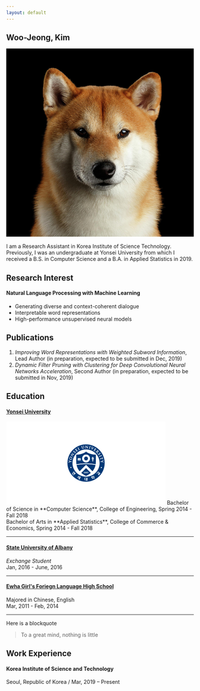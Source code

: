 ```yaml
---
layout: default
---
```


## Woo-Jeong, Kim

<img class="profile-picture" src="shiba.jpg">

I am a Research Assistant in Korea Institute of Science Technology. Previously, I was an undergraduate at Yonsei University from which I received a B.S. in Computer Science and a B.A. in Applied Statistics in 2019.

## Research Interest

#### Natural Language Processing with Machine Learning
- Generating diverse and context-coherent dialogue
- Interpretable word representations
- High-performance unsupervised neural models

## Publications

1. *Improving Word Representations with Weighted Subword Information*, Lead Author (in preparation, expected to be submitted in Dec, 2019)
2. *Dynamic Filter Pruning with Clustering for Deep Convolutional Neural Networks Acceleration*, Second Author (in preparation, expected to be submitted in Nov, 2019)

## Education
#### [Yonsei University](https://www.yonsei.ac.kr)<br>
<img class="profile-picture" src="img_symbol8.png">
Bachelor of Science in **Computer Science**, College of Engineering, Spring 2014 - Fall 2018<br>
Bachelor of Arts in **Applied Statistics**, College of Commerce & Economics, Spring 2014 - Fall 2018

---

#### [State University of Albany](https://www.albany.edu)<br>
*Exchange Student*<br>
Jan, 2016 - June, 2016

---

#### [Ewha Girl's Foriegn Language High School](https://www.ewha-gfh.hs.kr)<br>
Majored in Chinese, English<br>
Mar, 2011 - Feb, 2014

---


Here is a blockquote

> To a great mind, nothing is little

## Work Experience

#### Korea Institute of Science and Technology<br>
Seoul, Republic of Korea / Mar, 2019 – Present

